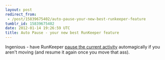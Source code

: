 ```yaml
---
layout: post
redirect_from:
 - /post/15839675402/auto-pause-your-new-best-runkeeper-feature
tumblr_id: 15839675402
date: 2012-01-14 19:26:59 UTC
title: Auto Pause - your new best RunKeeper feature
---
```


Ingenious - have RunKeeper [pause the current activity](http://blog.runkeeper.com/2369/runkeeper-features-you-may-have-missed/) automagically if you aren't moving (and resume it again once you move that ass).
